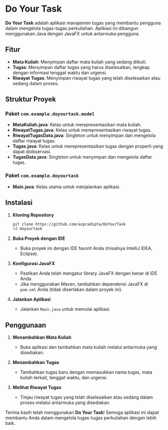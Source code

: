 # Do Your Task

**Do Your Task** adalah aplikasi manajemen tugas yang membantu pengguna dalam mengelola tugas-tugas perkuliahan. Aplikasi ini dibangun menggunakan Java dengan JavaFX untuk antarmuka pengguna.

## Fitur

- **Mata Kuliah**: Menyimpan daftar mata kuliah yang sedang diikuti.
- **Tugas**: Menyimpan daftar tugas yang harus diselesaikan, lengkap dengan informasi tenggat waktu dan urgensi.
- **Riwayat Tugas**: Menyimpan riwayat tugas yang telah diselesaikan atau sedang dalam proses.

## Struktur Proyek

### Paket `com.example.doyourtask.model`

- **MataKuliah.java**: Kelas untuk merepresentasikan mata kuliah.
- **RiwayatTugas.java**: Kelas untuk merepresentasikan riwayat tugas.
- **RiwayatTugasData.java**: Singleton untuk menyimpan dan mengelola daftar riwayat tugas.
- **Tugas.java**: Kelas untuk merepresentasikan tugas dengan properti yang dapat diobservasi.
- **TugasData.java**: Singleton untuk menyimpan dan mengelola daftar tugas.

### Paket `com.example.doyourtask`

- **Main.java**: Kelas utama untuk menjalankan aplikasi.

## Instalasi

1. **Kloning Repository**
    ```bash
    git clone https://github.com/azpradipta/DoYourTask
    cd doyourtask
    ```

2. **Buka Proyek dengan IDE**
    - Buka proyek ini dengan IDE favorit Anda (misalnya IntelliJ IDEA, Eclipse).

3. **Konfigurasi JavaFX**
    - Pastikan Anda telah mengatur library JavaFX dengan benar di IDE Anda.
    - Jika menggunakan Maven, tambahkan dependensi JavaFX di `pom.xml` Anda (tidak disertakan dalam proyek ini).

4. **Jalankan Aplikasi**
    - Jalankan `Main.java` untuk memulai aplikasi.

## Penggunaan

1. **Menambahkan Mata Kuliah**
    - Buka aplikasi dan tambahkan mata kuliah melalui antarmuka yang disediakan.

2. **Menambahkan Tugas**
    - Tambahkan tugas baru dengan memasukkan nama tugas, mata kuliah terkait, tenggat waktu, dan urgensi.

3. **Melihat Riwayat Tugas**
    - Tinjau riwayat tugas yang telah diselesaikan atau sedang dalam proses melalui antarmuka yang disediakan.
  
Terima kasih telah menggunakan **Do Your Task**! Semoga aplikasi ini dapat membantu Anda dalam mengelola tugas-tugas perkuliahan dengan lebih baik.
